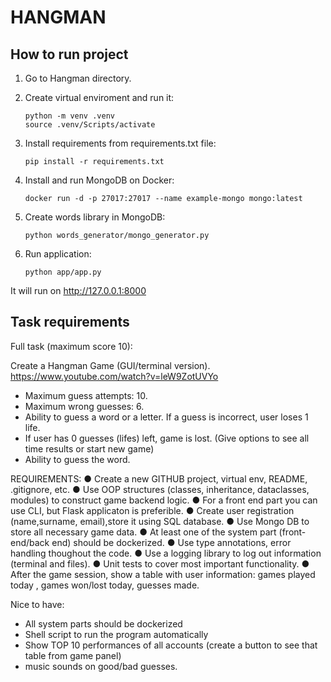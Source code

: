
# HANGMAN

## How to run project

1. Go to Hangman directory.

2. Create virtual enviroment and run it:
    ```
    python -m venv .venv
    source .venv/Scripts/activate
    ```
3. Install requirements from requirements.txt file:
    ```
    pip install -r requirements.txt
    ```
4. Install and run MongoDB on Docker:
    ```
    docker run -d -p 27017:27017 --name example-mongo mongo:latest
    ```
5. Create words library in MongoDB:
    ```
    python words_generator/mongo_generator.py
    ```
6. Run application:
    ```
    python app/app.py
    ```
    
It will run on http://127.0.0.1:8000


## Task requirements
Full task (maximum score 10):

Create a Hangman Game (GUI/terminal version). https://www.youtube.com/watch?v=leW9ZotUVYo

- Maximum guess attempts: 10.
- Maximum wrong guesses: 6.
- Ability to guess a word or a letter. If a guess is incorrect, user loses 1 life.
- If user has 0 guesses (lifes) left, game is lost. (Give options to see all time results or start new game)
- Ability to guess the word.

REQUIREMENTS: 
● Create a new GITHUB project, virtual env, README, .gitignore, etc.
● Use OOP structures (classes, inheritance, dataclasses, modules) to construct game backend logic.
● For a front end part you can use CLI, but Flask applicaton is preferible. 
● Create user registration (name,surname, email),store it using SQL database.
● Use Mongo DB to store all necessary game data.
● At least one of the system part (front-end/back end) should be dockerized.
● Use type annotations, error handling thoughout the code.
● Use a logging library to log out information (terminal and files).
● Unit tests to cover most important functionality.
● After the game session, show a table with user information: games played today , games won/lost today, guesses made.

 
Nice to have:
 - All system parts should be dockerized
 - Shell script to run the program automatically
 - Show TOP 10 performances of all accounts (create a button to see that table from game panel) 
 - music sounds on good/bad guesses.